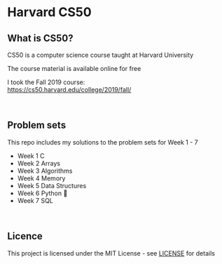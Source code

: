 # Harvard CS50

## What is CS50?

CS50 is a computer science course taught at Harvard University

The course material is available online for free

I took the Fall 2019 course:<br>
https://cs50.harvard.edu/college/2019/fall/

<br>

## Problem sets

This repo includes my solutions to the problem sets for Week 1 - 7

- Week 1 C
- Week 2 Arrays
- Week 3 Algorithms
- Week 4 Memory
- Week 5 Data Structures
- Week 6 Python 🐍
- Week 7 SQL

<br>

## Licence

This project is licensed under the MIT License - see [LICENSE](https://github.com/ZaraTam/harvard-cs50/blob/master/LICENSE) for details
